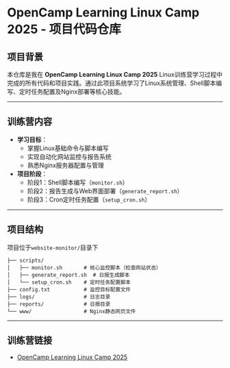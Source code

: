 # OpenCamp Learning Linux Camp 2025 - 项目代码仓库

## 项目背景
本仓库是我在 **OpenCamp Learning Linux Camp 2025** Linux训练营学习过程中完成的所有代码和项目实践。通过此项目系统学习了Linux系统管理、Shell脚本编写、定时任务配置及Nginx部署等核心技能。

---

## 训练营内容
- **学习目标**：
  - 掌握Linux基础命令与脚本编写
  - 实现自动化网站监控与报告系统
  - 熟悉Nginx服务器配置与管理
- **项目阶段**：
  - 阶段1：Shell脚本编写（`monitor.sh`）
  - 阶段2：报告生成与Web界面部署（`generate_report.sh`）
  - 阶段3：Cron定时任务配置（`setup_cron.sh`）

---

## 项目结构
 项目位于`website-monitor/`目录下
```plaintext
├── scripts/
│   ├── monitor.sh       # 核心监控脚本（检查网站状态）
│   ├── generate_report.sh  # 日报生成脚本
│   └── setup_cron.sh    # 定时任务配置脚本
├── config.txt           # 监控目标配置文件
├── logs/                # 日志目录
├── reports/             # 日报目录
└── www/                 # Nginx静态网页文件
```

---

## 训练营链接
- [OpenCamp Learning Linux Camp 2025](https://opencamp.ai/Linux/camp/2025)
